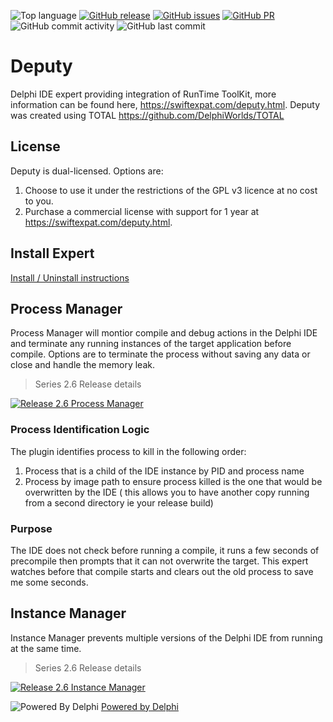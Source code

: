 ![Top language](https://img.shields.io/github/languages/top/SwiftExpat/Deputy)
[![GitHub release](https://img.shields.io/github/release/SwiftExpat/Deputy)](https://github.com/SwiftExpat/Deputy/release)
[![GitHub issues](https://img.shields.io/github/issues/SwiftExpat/Deputy)](https://github.com/SwiftExpat/Deputy/issues)
[![GitHub PR](https://img.shields.io/github/issues-pr/SwiftExpat/Deputy)](https://github.com/SwiftExpat/Deputy/pulls)
![GitHub commit activity](https://img.shields.io/github/commit-activity/m/SwiftExpat/Deputy)
![GitHub last commit](https://img.shields.io/github/last-commit/SwiftExpat/Deputy)

# Deputy

Delphi IDE expert providing integration of RunTime ToolKit, more information can be found here, https://swiftexpat.com/deputy.html.
Deputy was created using TOTAL https://github.com/DelphiWorlds/TOTAL

## License

Deputy is dual-licensed. Options are: 
1. Choose to use it under the restrictions of the GPL v3 licence at no cost to you.
2. Purchase a commercial license with support for 1 year at https://swiftexpat.com/deputy.html. 

## Install Expert

[Install / Uninstall instructions](https://github.com/SwiftExpat/Deputy/wiki/Deputy-Install---UnInstall)

## Process Manager

Process Manager will montior compile and debug actions in the Delphi IDE and terminate any running instances of the target application before compile. Options are to terminate the process without saving any data or close and handle the memory leak.

> Series 2.6 Release details

[![Release 2.6 Process Manager](https://img.youtube.com/vi/j7EdJcQSELY/hqdefault.jpg)](https://youtu.be/j7EdJcQSELY)  

### Process Identification Logic

The plugin identifies process to kill in the following order:

1. Process that is a child of the IDE instance by PID and process name
2. Process by image path to ensure process killed is the one that would be overwritten by the IDE ( this allows you to have another copy running from a second directory ie your release build)

### Purpose

The IDE does not check before running a compile, it runs a few seconds of precompile then prompts that it can not overwrite the target.  This expert watches before that compile starts and clears out the old process to save me some seconds.

## Instance Manager

Instance Manager prevents multiple versions of the Delphi IDE from running at the same time.

> Series 2.6 Release details

[![Release 2.6 Instance Manager](https://img.youtube.com/vi/xIgnnfIDA2k/hqdefault.jpg)](https://youtu.be/xIgnnfIDA2k)

![Powered By Delphi](https://i1.wp.com/blogs.embarcadero.com/wp-content/uploads/2021/01/Powered-by-Delphi-white-175px-7388078.png?resize=175%2C82&ssl=1)  [Powered by Delphi](https://www.embarcadero.com/products/delphi)
